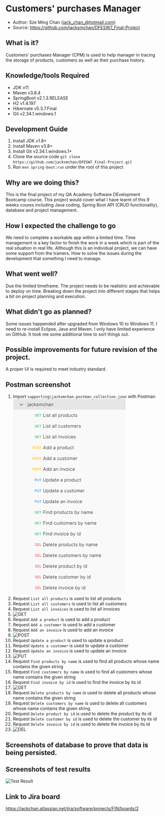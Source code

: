 # Customers' purchases Manager
- Author: Sze Ming Chan (jack_chan_@hotmail.com)
- Source: <https://github.com/jacksmchan/DFESW7_Final-Project>

## What is it?
Customers' purchases Manager (CPM) is used to help manager in tracing the storage of products, customers as well as their purchase history.

## Knowledge/tools Required
- JDK v11
- Maven v3.8.4
- SpringBoot v2.1.3.RELEASE
- H2 v1.4.197
- Hibernate v5.3.7.Final
- Git v2.34.1.windows.1

## Development Guide
1. Install JDK v1.8+
1. Install Maven v3.8+
1. Install Git v2.34.1.windows.1+
1. Clone the source code ```git clone https://github.com/jacksmchan/DFESW7_Final-Project.git```
1. Run ```mvn spring-boot:run``` under the root of this project

## Why are we doing this?
This is the final project of my QA Academy Software DEvelopment Bootcamp course. This project would cover what I have learnt of this 9 weeks coures including Java coding, Spring Boot API (CRUD functionality), database and project management.

## How I expected the challenge to go
We need to complete a workable app within a limited time. Time management is a key factor to finish the work in a week which is part of the real situation in real life. Although this is an individual project, we can have some support from the trainers. How to solve the issues during the development that something I need to manage. 

## What went well?
Due the limited timeframe. The project needs to be realistric and achievable to deploy on time. Breaking down the project into different stages that helps a bit on project planning and execution.

## What didn't go as planned?
Some issues happended after upgraded from Windows 10 to Windows 11. I need to re-install Eclipse, Java and Maven. I only have limited experience on GitHub. It took me some additional time to sort things out.

## Possible improvements for future revision of the project.
A proper UI is required to meet industry standard.

## Postman screenshot
1. Import ```supporting\jacksmchan.postman_collection.json``` with Postman  
   ![This is an image](supporting/Postman.png)
1. Request ```List all products``` is used to list all products
1. Request ```List all customers``` is used to list all customers
1. Request ```List all invoices``` is used to list all invoices
2. ![GET](https://user-images.githubusercontent.com/94961207/152681936-0e10ebe9-9369-4c54-b290-86a7b8cdc2e6.png)
3. Request ```Add a product``` is used to add a product
4. Request ```Add a customer``` is used to add a customer
5. Request ```Add an invoice``` is used to add an invoice
6. ![POST](https://user-images.githubusercontent.com/94961207/152682085-37125e2d-9d62-4ad7-bb87-16fe8ad8edeb.png)
7. Request ```Update a product``` is used to update a product
8. Request ```Update a customer``` is used to update a customer
9. Request ```Update an invoice``` is used to update an invoice
10. ![PUT](https://user-images.githubusercontent.com/94961207/152682171-d0d8ed9e-10b6-457f-9a30-2ec0510691ba.png)
11. Request ```Find products by name``` is used to find all products whose name contains the given string
12. Request ```Find customers by name``` is used to find all customers whose name contains the given string
13. Request ```Find invoice by id``` is used to find the invoice by its id
14. ![GET](https://user-images.githubusercontent.com/94961207/152682236-eeba6994-7522-43a7-8b86-230d0f934b71.png)
15. Request ```Delete products by name``` is used to delete all products whose name contains the given string
16. Request ```Delete customers by name``` is used to delete all customers whose name contains the given string
17. Request ```Delete product by id``` is used to delete the product by its id
18. Request ```Delete customer by id``` is used to delete the customer by its id
19. Request ```Delete invoice by id``` is used to delete the invoice by its id
20. ![DEL](https://user-images.githubusercontent.com/94961207/152682258-2c8cdd83-c03c-4e84-b83a-e8e5a17d4333.png)

## Screenshots of database to prove that data is being persisted.

## Screenshots of test results
![Test Result](https://user-images.githubusercontent.com/94961207/152682322-638c102d-093c-416d-a801-073a40b94785.jpeg)

## Link to Jira board
https://jackchan.atlassian.net/jira/software/projects/FIN/boards/2
